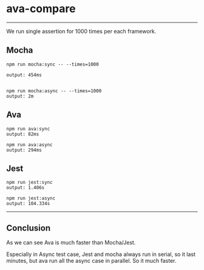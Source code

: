 # ava-compare

---
We run single assertion for 1000 times per each framework.

## Mocha

    npm run mocha:sync -- --times=1000

    output: 454ms


    npm run mocha:async -- --times=1000
    output: 2m

## Ava

    npm run ava:sync
    output: 82ms

    npm run ava:async
    output: 294ms

## Jest

    npm run jest:sync
    output: 1.406s
    
    npm run jest:async
    output: 104.334s
---

## Conclusion

As we can see Ava is much faster than Mocha/Jest.

Especially in Async test case, Jest and mocha always run in serial, so it last minutes, but ava run all the async case in parallel. So it much faster.
